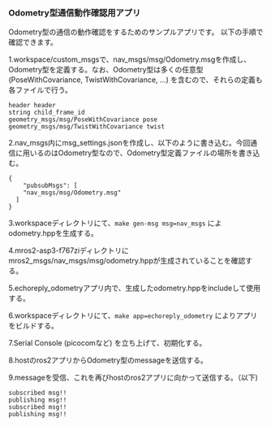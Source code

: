 ### Odometry型通信動作確認用アプリ

Odometry型の通信の動作確認をするためのサンプルアプリです。
以下の手順で確認できます。

1.workspace/custom_msgsで、nav_msgs/msg/Odometry.msgを作成し、Odometry型を定義する。なお、Odometry型は多くの任意型(PoseWithCovariance, TwistWithCovariance, ...) を含むので、それらの定義も各ファイルで行う。

  ```
  header header
  string child_frame_id
  geometry_msgs/msg/PoseWithCovariance pose
  geometry_msgs/msg/TwistWithCovariance twist
  ```

2.nav_msgs内にmsg_settings.jsonを作成し、以下のように書き込む。今回通信に用いるのはOdometry型なので、Odometry型定義ファイルの場所を書き込む。
  ```
  {
      "pubsubMsgs": [
      "nav_msgs/msg/Odometry.msg"
    ]
  }
  ```

3.workspaceディレクトリにて、`make gen-msg msg=nav_msgs` によodometry.hppを生成する。

4.mros2-asp3-f767ziディレクトリにmros2_msgs/nav_msgs/msg/odometry.hppが生成されていることを確認する。

5.echoreply_odometryアプリ内で、生成したodometry.hppをincludeして使用する。

6.workspaceディレクトリにて、`make app=echoreply_odometry` によりアプリをビルドする。

7.Serial Console (picocomなど) を立ち上げて、初期化する。

8.hostのros2アプリからOdometry型のmessageを送信する。

9.messageを受信、これを再びhostのros2アプリに向かって送信する。（以下)

  ```
  subscribed msg!!
  publishing msg!!
  subscribed msg!!
  publishing msg!!
  ```